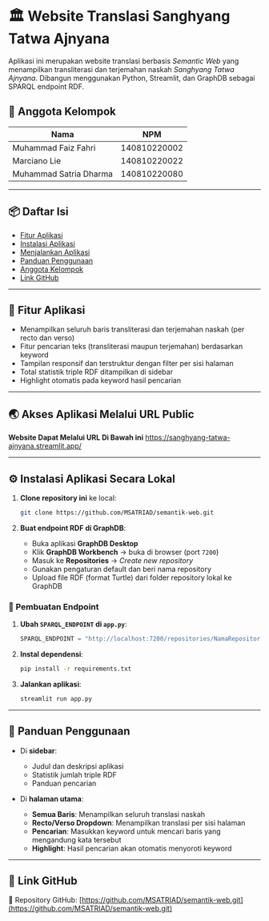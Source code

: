 
# 🏛️ Website Translasi Sanghyang Tatwa Ajnyana

Aplikasi ini merupakan website translasi berbasis *Semantic Web* yang menampilkan transliterasi dan terjemahan naskah *Sanghyang Tatwa Ajnyana*. Dibangun menggunakan Python, Streamlit, dan GraphDB sebagai SPARQL endpoint RDF.

## 👥 Anggota Kelompok

| Nama                    | NPM           |
|-------------------------|---------------|
| Muhammad Faiz Fahri     | 140810220002  |
| Marciano Lie            | 140810220022  |
| Muhammad Satria Dharma  | 140810220080  |

---

## 📦 Daftar Isi

- [Fitur Aplikasi](#fitur-aplikasi)
- [Instalasi Aplikasi](#instalasi-aplikasi)
- [Menjalankan Aplikasi](#menjalankan-aplikasi)
- [Panduan Penggunaan](#panduan-penggunaan)
- [Anggota Kelompok](#anggota-kelompok)
- [Link GitHub](#link-github)

---

## 🧩 Fitur Aplikasi

- Menampilkan seluruh baris transliterasi dan terjemahan naskah (per recto dan verso)
- Fitur pencarian teks (transliterasi maupun terjemahan) berdasarkan keyword
- Tampilan responsif dan terstruktur dengan filter per sisi halaman
- Total statistik triple RDF ditampilkan di sidebar
- Highlight otomatis pada keyword hasil pencarian

---

## 🌏 Akses Aplikasi Melalui URL Public

**Website Dapat Melalui URL Di Bawah ini**
https://sanghyang-tatwa-ajnyana.streamlit.app/

---

## ⚙️ Instalasi Aplikasi Secara Lokal

1. **Clone repository ini** ke local:
   ```bash
   git clone https://github.com/MSATRIAD/semantik-web.git
   ```

2. **Buat endpoint RDF di GraphDB**:
   - Buka aplikasi **GraphDB Desktop**
   - Klik **GraphDB Workbench** → buka di browser (port `7200`)
   - Masuk ke **Repositories** → *Create new repository*
   - Gunakan pengaturan default dan beri nama repository
   - Upload file RDF (format Turtle) dari folder repository lokal ke GraphDB

### 🚀 Pembuatan Endpoint

1. **Ubah `SPARQL_ENDPOINT` di `app.py`**:
   ```python
   SPARQL_ENDPOINT = "http://localhost:7200/repositories/NamaRepository"
   ```

2. **Instal dependensi**:
   ```bash
   pip install -r requirements.txt
   ```

3. **Jalankan aplikasi**:
   ```bash
   streamlit run app.py
   ```

---

## 🧭 Panduan Penggunaan

- Di **sidebar**:
  - Judul dan deskripsi aplikasi
  - Statistik jumlah triple RDF
  - Panduan pencarian

- Di **halaman utama**:
  - **Semua Baris**: Menampilkan seluruh translasi naskah
  - **Recto/Verso Dropdown**: Menampilkan translasi per sisi halaman
  - **Pencarian**: Masukkan keyword untuk mencari baris yang mengandung kata tersebut
  - **Highlight**: Hasil pencarian akan otomatis menyoroti keyword

---

## 🔗 Link GitHub

📁 Repository GitHub: [https://github.com/MSATRIAD/semantik-web.git](https://github.com/MSATRIAD/semantik-web.git)
